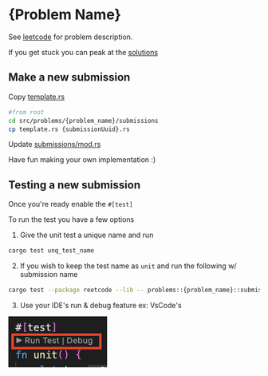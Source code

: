 # {Problem Name}

See [leetcode](https://leetcode.com/problems/minimum-window-substring) for problem description.

If you get stuck you can peak at the [solutions](./solutions)

## Make a new submission

Copy [template.rs](./submissions/template.rs)

```bash
#from root
cd src/problems/{problem_name}/submissions
cp template.rs {submissionUuid}.rs
```

Update [submissions/mod.rs](./submissions/mod.rs)

Have fun making your own implementation :)

## Testing a new submission

Once you're ready enable the `#[test]`

To run the test you have a few options

1. Give the unit test a unique name and run

```bash
cargo test unq_test_name
```

2. If you wish to keep the test name as `unit` and run the following w/ submission name

```bash
cargo test --package reetcode --lib -- problems::{problem_name}::submissions::{submissionUuid}::test::unit
```

3. Use your IDE's run & debug feature ex: VsCode's

![](../../../assets/vsCodeDebug.png)
